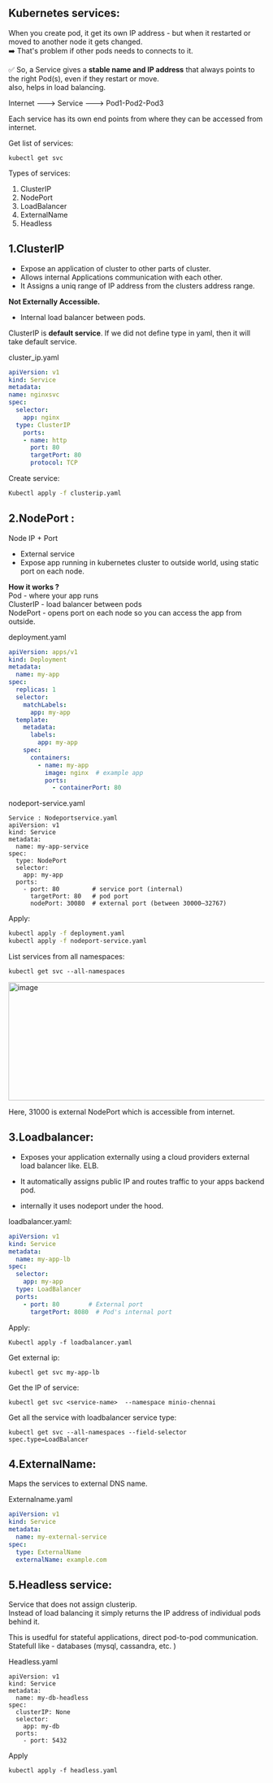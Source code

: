 Kubernetes services:
------------------

When you create pod, it get its own IP address - but when it restarted or moved to another node it gets changed. <br>
➡️ That's problem if other pods needs to connects to it.

✅ So, a Service gives a **stable name and IP address** that always points to the right Pod(s), even if they restart or move. <br>
also, helps in load balancing.<br>

Internet ---> Service ---> Pod1-Pod2-Pod3 <br>

Each service has its own end points from where they can be accessed from internet.


Get list of services:
```
kubectl get svc
```

Types of services:
1. ClusterIP
2. NodePort
3. LoadBalancer
4. ExternalName
5. Headless

## 1.ClusterIP 		

- Expose an application of cluster to other parts of cluster.<br>
- Allows internal Applications communication with each other.<br>
- It Assigns a uniq range of IP address from the clusters address 	range.<br>

**Not Externally Accessible.<br>**

- Internal load balancer between pods.<br>

ClusterIP is **default service**. If we did not define type in yaml, then it will take default service.

cluster_ip.yaml

```YAML
apiVersion: v1
kind: Service
metadata: 
name: nginxsvc
spec:
  selector: 
    app: nginx
  type: ClusterIP
    ports: 
    - name: http
      port: 80
      targetPort: 80
      protocol: TCP
```

Create service:
```BASH
Kubectl apply -f clusterip.yaml
```

## 2.NodePort :

Node IP + Port <br>

- External service
- Expose app running in kubernetes cluster to outside world, using static port on each node.


**How it works ?<br>**
Pod - where your app runs<br>
ClusterIP - load balancer between pods<br>
NodePort - opens port on each node so you can access the app from outside.<br>


deployment.yaml
```YAML
apiVersion: apps/v1
kind: Deployment
metadata:
  name: my-app
spec:
  replicas: 1
  selector:
    matchLabels:
      app: my-app
  template:
    metadata:
      labels:
        app: my-app
    spec:
      containers:
        - name: my-app
          image: nginx  # example app
          ports:
            - containerPort: 80
```
nodeport-service.yaml
```
Service : Nodeportservice.yaml
apiVersion: v1
kind: Service
metadata:
  name: my-app-service
spec:
  type: NodePort
  selector:
    app: my-app
  ports:
    - port: 80         # service port (internal)
      targetPort: 80   # pod port
      nodePort: 30080  # external port (between 30000–32767)
```

Apply:
```BASH
kubectl apply -f deployment.yaml
kubectl apply -f nodeport-service.yaml
```

List services from all namespaces:
```
kubectl get svc --all-namespaces
```
<img width="554" height="233" alt="image" src="https://github.com/user-attachments/assets/93fbf9a7-e573-47bb-9212-1a02b6716b8b" />

Here, 31000 is external NodePort which is accessible from internet.<br>

## 3.Loadbalancer:

- Exposes your application externally using a cloud providers external load balancer like. ELB.<br>
- It automatically assigns public IP and routes traffic to your apps backend pod.<br>

- internally it uses nodeport under the hood.	

loadbalancer.yaml:
```YAML
apiVersion: v1
kind: Service
metadata:
  name: my-app-lb
spec:
  selector:
    app: my-app
  type: LoadBalancer
  ports:
    - port: 80        # External port
      targetPort: 8080  # Pod's internal port
```

Apply:
```
Kubectl apply -f loadbalancer.yaml
```

Get external ip:
```
kubectl get svc my-app-lb
```

Get the IP of service:
```
kubectl get svc <service-name>  --namespace minio-chennai
```

Get all the service with loadbalancer service type:
```
kubectl get svc --all-namespaces --field-selector spec.type=LoadBalancer
```

## 4.ExternalName:

Maps the services to external DNS name.<br>

Externalname.yaml
```YAML
apiVersion: v1
kind: Service
metadata:
  name: my-external-service
spec:
  type: ExternalName
  externalName: example.com
```

## 5.Headless service:

Service that does not assign clusterip.<br>
Instead of load balancing it simply returns the IP address of individual pods behind it.<br>

This is usedful for stateful applications, direct pod-to-pod communication.<br>
Statefull like - databases (mysql, cassandra, etc. )<br>

Headless.yaml
```
apiVersion: v1
kind: Service
metadata:
  name: my-db-headless
spec:
  clusterIP: None
  selector:
    app: my-db
  ports:
    - port: 5432
```
Apply
```
kubectl apply -f headless.yaml
```

